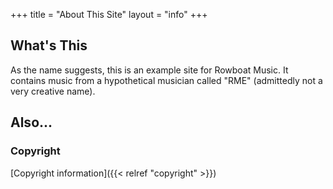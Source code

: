 +++
title = "About This Site"
layout = "info"
+++

## What's This

As the name suggests, this is an example site for Rowboat Music. It contains music from a hypothetical musician called "RME" (admittedly not a very creative name).

## Also...

### Copyright

[Copyright information]({{< relref "copyright" >}})